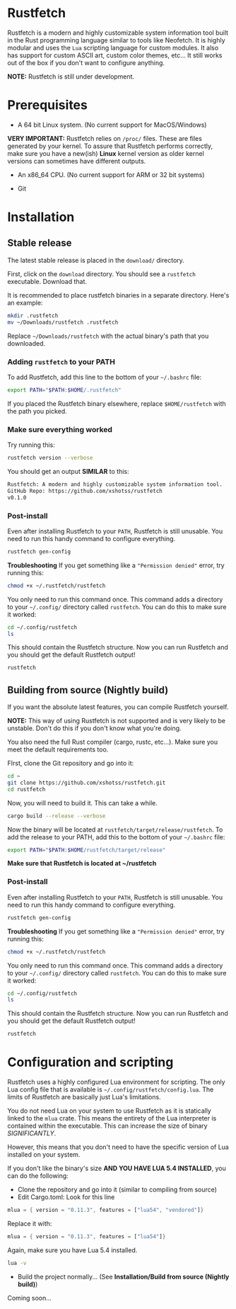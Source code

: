 # Rustfetch
Rustfetch is a modern and highly customizable system information tool built in the Rust programming language similar to tools like Neofetch. It is highly modular and uses the `Lua` scripting language for custom modules. It also has support for custom ASCII art, custom color themes, etc... It still works out of the box if you don't want to configure anything.

**NOTE:** Rustfetch is still under development.


# Prerequisites
- A 64 bit Linux system. (No current support for MacOS/Windows)

**VERY IMPORTANT:** Rustfetch relies on `/proc/` files. These are files generated by your kernel. To assure that Rustfetch performs correctly, make sure you have a new(ish) **Linux** kernel version as older kernel versions can sometimes have different outputs.

- An x86_64 CPU. (No current support for ARM or 32 bit systems)

- Git


# Installation
## Stable release
The latest stable release is placed in the `download/` directory.

First, click on the `download` directory. You should see a `rustfetch` executable. Download that.


It is recommended to place rustfetch binaries in a separate directory. Here's an example:

```bash
mkdir .rustfetch
mv ~/Downloads/rustfetch .rustfetch
```
Replace `~/Downloads/rustfetch` with the actual binary's path that you downloaded.


### Adding `rustfetch` to your PATH
To add Rustfetch, add this line to the bottom of your `~/.bashrc` file:
```bash
export PATH="$PATH:$HOME/.rustfetch"
```
If you placed the Rustfetch binary elsewhere, replace `$HOME/rustfetch` with the path you picked.

### Make sure everything worked
Try running this:
```bash
rustfetch version --verbose
```

You should get an output **SIMILAR** to this:
```bash
Rustfetch: A modern and highly customizable system information tool.
GitHub Repo: https://github.com/xshotss/rustfetch
v0.1.0
```

### Post-install
Even after installing Rustfetch to your `PATH`, Rustfetch is still unusable. You need to run this handy command to configure everything.
```bash
rustfetch gen-config
```

**Troubleshooting**
If you get something like a `"Permission denied"` error, try running this:
```bash
chmod +x ~/.rustfetch/rustfetch
```

You only need to run this command once. This command adds a directory to your `~/.config/` directory called `rustfetch`.
You can do this to make sure it worked:
```bash
cd ~/.config/rustfetch
ls
```

This should contain the Rustfetch structure.
Now you can run Rustfetch and you should get the default Rustfetch output!
```bash
rustfetch
```


## Building from source (Nightly build)
If you want the absolute latest features, you can compile Rustfetch yourself.

**NOTE:** This way of using Rustfetch is not supported and is very likely to be unstable. Don't do this if you don't know what you're doing. 

You also need the full Rust compiler (cargo, rustc, etc...). Make sure you meet the default requirements too.

FIrst, clone the Git repository and go into it:
```bash
cd ~
git clone https://github.com/xshotss/rustfetch.git
cd rustfetch
```

Now, you will need to build it. This can take a while.
```bash
cargo build --release --verbose
```

Now the binary will be located at `rustfetch/target/release/rustfetch`.
To add the release to your PATH, add this to the bottom of your `~/.bashrc` file:
```bash
export PATH="$PATH:$HOME/rustfetch/target/release"
```
**Make sure that Rustfetch is located at ~/rustfetch**

### Post-install
Even after installing Rustfetch to your `PATH`, Rustfetch is still unusable. You need to run this handy command to configure everything.
```bash
rustfetch gen-config
```

**Troubleshooting**
If you get something like a `"Permission denied"` error, try running this:
```bash
chmod +x ~/.rustfetch/rustfetch
```

You only need to run this command once. This command adds a directory to your `~/.config/` directory called `rustfetch`.
You can do this to make sure it worked:
```bash
cd ~/.config/rustfetch
ls
```

This should contain the Rustfetch structure.
Now you can run Rustfetch and you should get the default Rustfetch output!
```bash
rustfetch
```


# Configuration and scripting
Rustfetch uses a highly configured Lua environment for scripting. The only Lua config file that is available is `~/.config/rustfetch/config.lua`. The limits of Rustfetch are basically just Lua's limitations.

You do not need Lua on your system to use Rustfetch as it is statically linked to the `mlua` crate. This means the entirety of the Lua interpreter is contained within the executable. This can increase the size of binary *SIGNIFICANTLY*.

However, this means that you don't need to have the specific version of Lua installed on your system.

If you don't like the binary's size **AND YOU HAVE LUA 5.4 INSTALLED**, you can do the following:
- Clone the repository and go into it (similar to compiling from source)
- Edit Cargo.toml:
Look for this line
```rust
mlua = { version = "0.11.3", features = ["lua54", "vendored"]}
```

Replace it with:
```rust
mlua = { version = "0.11.3", features = ["lua54"]}
```
Again, make sure you have Lua 5.4 installed.
```bash
lua -v
```
- Build the project normally... (See **Installation/Build from source (Nightly build)**)




Coming soon...
